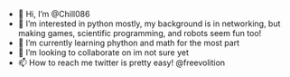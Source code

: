 - 👋 Hi, I’m @Chill086
- 👀 I’m interested in python mostly, my background is in networking, but making games, scientific programming, and robots seem fun too!
- 🌱 I’m currently learning phython and math for the most part
- 💞️ I’m looking to collaborate on im not sure yet
- 📫 How to reach me twitter is pretty easy! @freevolition

<!---
Chill086/Chill086 is a ✨ special ✨ repository because its `README.md` (this file) appears on your GitHub profile.
You can click the Preview link to take a look at your changes.
--->
